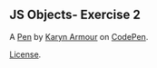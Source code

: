 JS Objects- Exercise 2
----------------------


A [Pen](http://codepen.io/karynarmr/pen/hxKcy) by [Karyn Armour](http://codepen.io/karynarmr) on [CodePen](http://codepen.io/).

[License](http://codepen.io/karynarmr/pen/hxKcy/license).